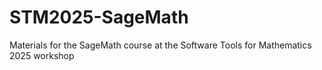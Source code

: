 # STM2025-SageMath
Materials for the SageMath course at the Software Tools for Mathematics 2025 workshop
